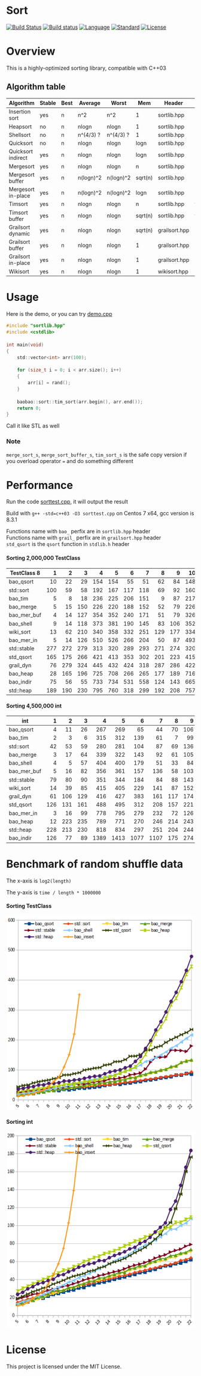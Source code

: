 # Sort

[![Build Status](https://travis-ci.org/Baobaobear/sort.svg?branch=master)](https://travis-ci.org/Baobaobear/sort) [![Build status](https://ci.appveyor.com/api/projects/status/wtt8m5ss33jxl3og?svg=true)](https://ci.appveyor.com/project/Baobaobear/sort) [![Language](https://img.shields.io/badge/language-C++-blue.svg)](https://isocpp.org/) [![Standard](https://img.shields.io/badge/C++-03-orange.svg)](https://en.wikipedia.org/wiki/C%2B%2B#Standardization) [![License](https://img.shields.io/badge/license-MIT-blue.svg)](https://opensource.org/licenses/MIT)

# Overview

This is a highly-optimized sorting library, compatible with C++03

## Algorithm table

Algorithm     | Stable|Best|  Average  |   Worst   | Mem | Header | Name |
-------------------|---|---|-----------|-----------|-----|--------| -----|
Insertion sort     |yes| n | n^2       | n^2       | 1   | sortlib.hpp | insert_sort |
Heapsort           |no | n | nlogn     | nlogn     | 1   | sortlib.hpp | heap_sort |
Shellsort          |no | n | n^(4/3) ? | n^(4/3) ? | 1   | sortlib.hpp | shell_sort |
Quicksort          |no | n | nlogn     | nlogn     | logn| sortlib.hpp | quick_sort |
Quicksort indirect |yes| n | nlogn     | nlogn     | logn| sortlib.hpp | indirect_qsort |
Mergesort          |yes| n | nlogn     | nlogn     | n   | sortlib.hpp | merge_sort |
Mergesort buffer   |yes| n | n(logn)^2 |n(logn)^2|sqrt(n)| sortlib.hpp | merge_sort_buffer |
Mergesort in-place |yes| n | n(logn)^2 | n(logn)^2 | logn| sortlib.hpp |merge_sort_in_place|
Timsort            |yes| n | nlogn     | nlogn     | n   | sortlib.hpp | tim_sort |
Timsort buffer     |yes| n | nlogn     | nlogn | sqrt(n) | sortlib.hpp | tim_sort_buffer |
Grailsort dynamic  |yes| n | nlogn     | nlogn | sqrt(n) | grailsort.hpp | grail_sort |
Grailsort buffer   |yes| n | nlogn     | nlogn | 1       | grailsort.hpp | grail_sort_buffer |
Grailsort in-place |yes| n | nlogn     | nlogn | 1       | grailsort.hpp |grail_sort_in_place|
Wikisort           |yes| n | nlogn     | nlogn     | 1   | wikisort.hpp | wiki_sort |

# Usage

Here is the demo, or you can try [demo.cpp](demo.cpp)

```c
#include "sortlib.hpp"
#include <cstdlib>

int main(void)
{
    std::vector<int> arr(100);

    for (size_t i = 0; i < arr.size(); i++)
    {
        arr[i] = rand();
    }

    baobao::sort::tim_sort(arr.begin(), arr.end());
    return 0;
}
```

Call it like STL as well

### Note
`merge_sort_s`, `merge_sort_buffer_s`, `tim_sort_s` is the safe copy version if you overload operator `=` and do something different

# Performance

Run the code [sorttest.cpp](sorttest.cpp), it will output the result

Build with `g++ -std=c++03 -O3 sorttest.cpp` on Centos 7 x64, gcc version is 8.3.1

Functions name with `bao_` perfix are in `sortlib.hpp` header  
Functions name with `grail_` perfix are in `grailsort.hpp` header  
`std_qsort` is the `qsort` function in `stdlib.h` header

#### Sorting 2,000,000 TestClass

TestClass 8 |  1  |  2  |  3  |  4  |  5  |  6  |  7  |  8  |  9  |  10 |  11 | Avg |
------------|----:|----:|----:|----:|----:|----:|----:|----:|----:|----:|----:|----:|
bao_qsort   |   10|   22|   29|  154|  154|   55|   51|   62|   84|  148|  117|   80|
std::sort   |  100|   59|   58|  192|  167|  117|  118|   69|   92|  160|  129|  114|
bao_tim     |    5|    8|   18|  236|  225|  206|  151|    9|   87|  217|  114|  116|
bao_merge   |    5|   15|  150|  226|  220|  188|  152|   52|   79|  226|  127|  130|
bao_mer_buf |    4|   14|  127|  354|  352|  240|  171|   51|   79|  326|  125|  167|
bao_shell   |    9|   14|  118|  373|  381|  190|  145|   83|  106|  352|  136|  173|
wiki_sort   |   13|   62|  210|  340|  358|  332|  251|  129|  177|  334|  145|  213|
bao_mer_in  |    5|   14|  126|  510|  526|  266|  204|   50|   87|  493|  163|  222|
std::stable |  277|  272|  279|  313|  320|  289|  293|  271|  274|  320|  146|  277|
std_qsort   |  165|  175|  266|  421|  413|  353|  302|  201|  223|  415|  260|  290|
grail_dyn   |   76|  279|  324|  445|  432|  424|  318|  287|  286|  422|  215|  318|
bao_heap    |   28|  165|  196|  725|  708|  266|  265|  177|  189|  716|  172|  327|
bao_indir   |   75|   56|   55|  733|  734|  531|  558|  124|  143|  665|  153|  347|
std::heap   |  189|  190|  230|  795|  760|  318|  299|  192|  208|  757|  217|  377|

#### Sorting 4,500,000 int

int         |  1  |  2  |  3  |  4  |  5  |  6  |  7  |  8  |  9  |  10 |  11 | Avg |
------------|----:|----:|----:|----:|----:|----:|----:|----:|----:|----:|----:|----:|
bao_qsort   |    4|   11|   26|  267|  269|   65|   44|   70|  106|  256|  190|  118|
bao_tim     |    2|    3|    6|  315|  312|  139|   61|    7|   99|  315|  204|  133|
std::sort   |   42|   53|   59|  280|  281|  104|   87|   69|  136|  271|  211|  144|
bao_merge   |    3|   17|   64|  339|  322|  143|   92|   61|  105|  316|  217|  152|
bao_shell   |    4|    5|   57|  404|  400|  179|   51|   33|   84|  379|  216|  164|
bao_mer_buf |    5|   16|   82|  356|  361|  157|  136|   58|  103|  350|  215|  167|
std::stable |   79|   80|   90|  351|  344|  184|   84|   88|  143|  340|  241|  184|
wiki_sort   |   14|   39|   85|  415|  405|  229|  141|   87|  152|  395|  246|  200|
grail_dyn   |   61|  106|  129|  416|  427|  383|  161|  117|  174|  392|  389|  250|
std_qsort   |  126|  131|  161|  488|  495|  312|  208|  157|  221|  477|  380|  286|
bao_mer_in  |    3|   16|   99|  778|  795|  279|  232|   72|  126|  728|  324|  313|
bao_heap    |   12|  223|  235|  789|  771|  270|  246|  214|  243|  783|  299|  371|
std::heap   |  228|  213|  230|  818|  834|  297|  251|  204|  244|  819|  350|  408|
bao_indir   |  126|   77|   89| 1389| 1413| 1077| 1107|  175|  274| 1268|  333|  666|

# Benchmark of random shuffle data 

The x-axis is `log2(length)`

The y-axis is `time / length * 1000000`

#### Sorting TestClass

[![](img/benchmark_class8.png)](img/benchmark_class8.png)

#### Sorting int

[![](img/benchmark_int.png)](img/benchmark_int.png)



# License

This project is licensed under the MIT License.
